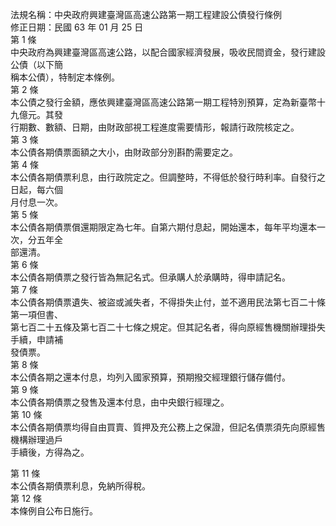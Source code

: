 法規名稱：中央政府興建臺灣區高速公路第一期工程建設公債發行條例  
修正日期：民國 63 年 01 月 25 日  
第 1 條  
中央政府為興建臺灣區高速公路，以配合國家經濟發展，吸收民間資金，發行建設公債（以下簡  
稱本公債），特制定本條例。  
第 2 條  
本公債之發行金額，應依興建臺灣區高速公路第一期工程特別預算，定為新臺幣十九億元。其發  
行期數、數額、日期，由財政部視工程進度需要情形，報請行政院核定之。  
第 3 條  
本公債各期債票面額之大小，由財政部分別斟酌需要定之。  
第 4 條  
本公債各期債票利息，由行政院定之。但調整時，不得低於發行時利率。自發行之日起，每六個  
月付息一次。  
第 5 條  
本公債各期債票償還期限定為七年。自第六期付息起，開始還本，每年平均還本一次，分五年全  
部還清。  
第 6 條  
本公債各期債票之發行皆為無記名式。但承購人於承購時，得申請記名。  
第 7 條  
本公債各期債票遺失、被盜或滅失者，不得掛失止付，並不適用民法第七百二十條第一項但書、  
第七百二十五條及第七百二十七條之規定。但其記名者，得向原經售機關辦理掛失手續，申請補  
發債票。  
第 8 條  
本公債各期之還本付息，均列入國家預算，預期撥交經理銀行儲存備付。  
第 9 條  
本公債各期債票之發售及還本付息，由中央銀行經理之。  
第 10 條  
本公債各期債票均得自由買賣、質押及充公務上之保證，但記名債票須先向原經售機構辦理過戶  
手續後，方得為之。  


第 11 條  
本公債各期債票利息，免納所得稅。  
第 12 條  
本條例自公布日施行。  


